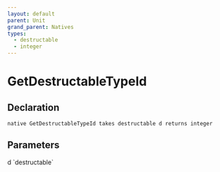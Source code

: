 ```yaml
---
layout: default
parent: Unit
grand_parent: Natives
types:
  - destructable
  - integer
---
```


# GetDestructableTypeId

## Declaration

```
native GetDestructableTypeId takes destructable d returns integer
```

## Parameters
<dl>
  <dt>d `destructable`</dt>
  <dd></dd>
</dl>